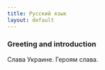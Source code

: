```yaml
---
title: Русский язык
layout: default
---
```



### Greeting and introduction

Слава Украине.  Героям слава.

